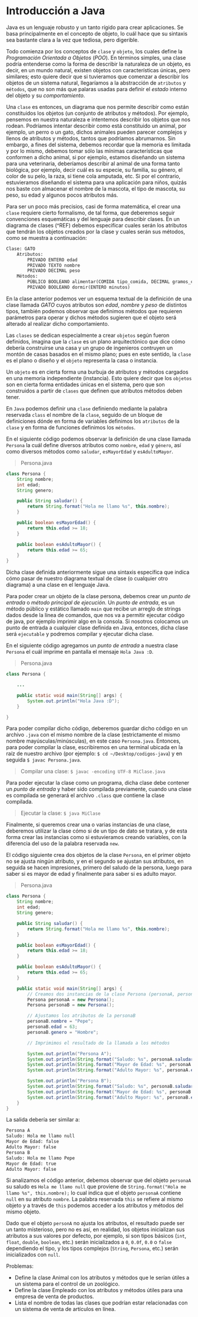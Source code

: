 # Introducción a Java

Java es un lenguaje robusto y un tanto rígido para crear aplicaciones. Se basa principalmente en el concepto de objeto, lo cuál hace que su sintaxis sea bastante clara a la vez que tediosa, pero digerible.

Todo comienza por los conceptos de `clase` y `objeto`, los cuales define la *Programación Orientada a Objetos* (*POO*). En términos simples, una clase podría entenderse como la forma de describir la naturaleza de un objeto, es decir, en un mundo natural, existen objetos con características únicas, pero similares; esto quiere decir que si tuvieramos que comenzar a describir los objetos de un sistema natural, llegaríamos a la abstracción de `atributos` y `métodos`, que no son más que palaras usadas para definir el *estado* interno del objeto y su *comportamiento*.

Una `clase` es entonces, un diagrama que nos permite describir como están constituidos los objetos (un conjunto de atributos y métodos). Por ejemplo, pensemos en nuestra naturaleza e intentemos describir los objetos que nos rodean. Podríamos intentar describir como está constituido un animal, por ejemplo, un perro o un gato, dichos animales pueden parecer complejos y llenos de atributos y métodos, tantos que podríamos abrumarnos. Sin embargo, a fines del sistema, debemos recordar que la memoria es limitada y por lo mismo, debemos tomar sólo las mínimas características que conformen a dicho animal, si por ejemplo, estamos diseñando un sistema para una veterinaria, deberíamos describir al animal de una forma tanto biológica, por ejemplo, decir cuál es su especie, su familia, su género, el color de su pelo, la raza, si tiene cola amputada, etc. Si por el contrario, estuvieramos diseñando el sistema para una aplicación para niños, quizás nos baste con almacenar el nombre de la mascota, el tipo de mascota, su peso, su edad y algunos pocos atributos más.

Para ser un poco más precisios, casi de forma matemática, el crear una `clase` requiere cierto formalismo, de tal forma, que deberemos seguir convenciones esquemáticas y del lenguaje para describir clases. En un diagrama de clases (^REF) debemos especificar cuales serán los atributos que tendrán los objetos creados por la clase y cuales serán sus métodos, como se muestra a continuación:

~~~txt
Clase: GATO
    Atributos:
        PRIVADO ENTERO edad
        PRIVADO TEXTO nombre
        PRIVADO DECIMAL peso
    Métodos:
        PÚBLICO BOOLEANO alimentar(COMIDA tipo_comida, DECIMAL gramos_comida)
        PRIVADO BOOLEANO dormir(ENTERO minutos)
~~~ 

En la clase anterior podemos ver un esquema textual de la definición de una clase llamada *GATO* cuyos atributos son *edad*, *nombre* y *peso* de distintos tipos, también podemos observar que definimos métodos que requieren parámetros para operar y dichos métodos sugieren que el objeto será alterado al realizar dicho comportamiento.

Las `clases` se dedican especialmente a crear `objetos` según fueron definidos, imagina que la `clase` es un plano arquitectónico que dice cómo debería construirse una casa y un grupo de ingenieros contruyen un montón de casas basados en el mismo plano; pues en este sentido, la `clase` es el plano o diseño y el `objeto` representa la casa o instancia.

Un `objeto` es en cierta forma una burbuja de atributos y métodos cargados en una memoria independiente (instancia). Esto quiere decir que los `objetos` son en cierta forma entidades únicas en el sistema, pero que son construidos a partir de `clases` que definen que atributos métodos deben tener.

En `Java` podemos definir una `clase` definiendo mediante la palabra reservada `class` el nombre de la `clase`, seguido de un bloque de definiciones dónde en forma de variables definimos los `atributos` de la `clase` y en forma de funciones definimos los `métodos`.

En el siguiente código podemos observar la definición de una clase llamada `Persona` la cuál define diversos atributos como `nombre`, `edad` y `género`, así como diversos métodos como `saludar`, `esMayorEdad` y `esAdultoMayor`.

> Persona.java

~~~java
class Persona {
    String nombre;
    int edad;
    String genero;

    public String saludar() {
        return String.format("Hola me llamo %s", this.nombre);
    }

    public boolean esMayorEdad() {
        return this.edad >= 18;
    }

    public boolean esAdultoMayor() {
        return this.edad >= 65;
    }
}
~~~

Dicha clase definida anteriormente sigue una sintaxis específica que indica cómo pasar de nuestro diagrama textual de clase (o cualquier otro diagrama) a una clase en el lenguaje Java.

Para poder crear un objeto de la clase persona, debemos crear un *punto de entrada* o *método principal de ejecución*. Un *punto de entrada*, es un método público y estático llamado `main` que recibe un arreglo de strings dados desde la línea de comandos, que nos va a permitir ejecutar código de java, por ejemplo imprimir algo en la consola. Si nosotros colocamos un punto de entrada a cualquier clase definida en Java, entonces, dicha clase será `ejecutable` y podremos compilar y ejecutar dicha clase.

En el siguiente código agregamos un *punto de entrada* a nuestra clase `Persona` el cuál imprime en pantalla el mensaje `Hola Java :D`.

> Persona.java

~~~java
class Persona {

    ...

    public static void main(String[] args) {
        System.out.println("Hola Java :D");
    }

}
~~~

Para poder compilar dicho código, deberemos guardar dicho código en un archivo `.java` con el mismo nombre de la clase (estrictamente el mismo nombre mayúsculas/minúsculas), en este caso `Persona.java`. Entonces, para poder compilar la clase, escribiremos en una terminal ubicada en la raíz de nuestro archivo (por ejemplo: `$ cd ~/Desktop/codigos-java`) y en seguida `$ javac Persona.java`.

> Compilar una clase: `$ javac -encoding UTF-8 MiClase.java`

Para poder ejecutar la clase como un programa, dicha clase debe contener un *punto de entrada* y haber sido compilada previamente, cuando una clase es compilada se generará el archivo `.class` que contiene la clase compilada.

> Ejecutar la clase: `$ java MiClase`

Finalmente, si queremos crear una o varias instancias de una clase, deberemos utilizar la clase cómo si de un tipo de dato se tratara, y de esta forma crear las instancias como si estuvieramos creando variables, con la diferencia del uso de la palabra reservada `new`.

El código siguiente crea dos objetos de la clase `Persona`, en el primer objeto no se ajusta ningún atributo, y en el segundo se ajustan sus atributos, en seguida se hacen impresiones, primero del saludo de la persona, luego para saber si es mayor de edad y finalmente para saber si es adulto mayor.

> Persona.java

~~~java
class Persona {
    String nombre;
    int edad;
    String genero;

    public String saludar() {
        return String.format("Hola me llamo %s", this.nombre);
    }

    public boolean esMayorEdad() {
        return this.edad >= 18;
    }

    public boolean esAdultoMayor() {
        return this.edad >= 65;
    }

    public static void main(String[] args) {
        // Creamos dos instancias de la clase Persona (personaA, personaB)
        Persona personaA = new Persona();
        Persona personaB = new Persona();

        // Ajustamos los atributos de la personaB
        personaB.nombre = "Pepe";
        personaB.edad = 63;
        personaB.genero = "Hombre";

        // Imprimimos el resultado de la llamada a los métodos

        System.out.println("Persona A");
        System.out.println(String.format("Saludo: %s", personaA.saludar()));
        System.out.println(String.format("Mayor de Edad: %s", personaA.esMayorEdad()));
        System.out.println(String.format("Adulto Mayor: %s", personaA.esAdultoMayor()));

        System.out.println("Persona B");
        System.out.println(String.format("Saludo: %s", personaB.saludar()));
        System.out.println(String.format("Mayor de Edad: %s", personaB.esMayorEdad()));
        System.out.println(String.format("Adulto Mayor: %s", personaB.esAdultoMayor()));
    }
}
~~~

La salida debería ser similar a:

~~~txt
Persona A
Saludo: Hola me llamo null
Mayor de Edad: false
Adulto Mayor: false
Persona B
Saludo: Hola me llamo Pepe
Mayor de Edad: true
Adulto Mayor: false
~~~

Si analizamos el código anterior, debemos observar que del objeto `personaA` su saludo es `Hola me llamo null` que proviene de `String.format("Hola me llamo %s", this.nombre);` lo cual indica que el objeto `personaA` contiene `null` en su atributo `nombre`. La palabra reservada `this` se refiere al mismo objeto y a través de `this` podemos acceder a los atributos y métodos del mismo objeto.

Dado que el objeto `personA` no ajusta los atributos, el resultado puede ser un tanto místerioso, pero no es así, en realidad, los objetos inicializan sus atributos a sus valores por defecto, por ejemplo, si son tipos básicos (`int`, `float`, `double`, `boolean`, etc.) serán inicializados a `0`, `0.0f`, `0.0` o `false` dependiendo el tipo, y los tipos complejos (`String`, `Persona`, etc.) serán inicializados con `null`.

Problemas:

* Define la clase Animal con los atributos y métodos que le serían útiles a un sistema para el control de un zoológico.
* Define la clase Empleado con los atributos y métodos útiles para una empresa de venta de productos.
* Lista el nombre de todas las clases que podrían estar relacionadas con un sistema de venta de artículos en línea.